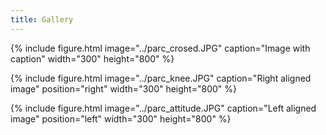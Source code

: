 ```yaml
---
title: Gallery
---
```


{% include figure.html image="../parc_crosed.JPG" caption="Image with caption" width="300" height="800" %}

{% include figure.html image="../parc_knee.JPG" caption="Right aligned image" position="right" width="300" height="800" %}

{% include figure.html image="../parc_attitude.JPG" caption="Left aligned image" position="left" width="300" height="800" %}

